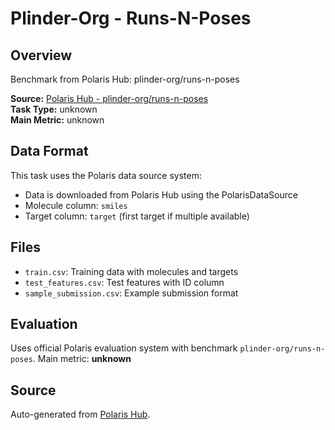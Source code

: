 # Plinder-Org - Runs-N-Poses

## Overview

Benchmark from Polaris Hub: plinder-org/runs-n-poses

**Source:** [Polaris Hub - plinder-org/runs-n-poses](https://polarishub.io)  
**Task Type:** unknown  
**Main Metric:** unknown

## Data Format

This task uses the Polaris data source system:
- Data is downloaded from Polaris Hub using the PolarisDataSource
- Molecule column: `smiles`
- Target column: `target` (first target if multiple available)

## Files

- `train.csv`: Training data with molecules and targets
- `test_features.csv`: Test features with ID column
- `sample_submission.csv`: Example submission format

## Evaluation

Uses official Polaris evaluation system with benchmark `plinder-org/runs-n-poses`.
Main metric: **unknown**

## Source

Auto-generated from [Polaris Hub](https://polarishub.io/).
